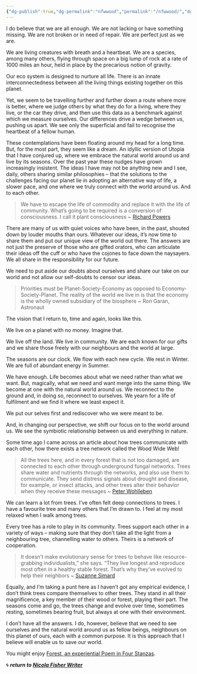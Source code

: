 ```yaml
---
{"dg-publish":true,"dg-permalink":"nfwwood","permalink":"/nfwwood/","dgHomeLink":true,"dgPassFrontmatter":false}
---
```



I do believe that we are all enough. We are not lacking or have something missing. We are not broken or in need of repair. We are perfect just as we are.

We are living creatures with breath and a heartbeat. We are a species, among many others, flying through space on a big lump of rock at a rate of 1000 miles an hour, held in place by the precarious notion of gravity.

Our eco system is designed to nurture all life. There is an innate interconnectedness between all the living things existing together on this planet.

Yet, we seem to be travelling further and further down a route where more is better, where we judge others by what they do for a living, where they live, or the car they drive, and then use this data as a benchmark against which we measure ourselves. Our differences drive a wedge between us, pushing us apart. We see only the superficial and fail to recognise the heartbeat of a fellow human.

These contemplations have been floating around my head for a long time. But, for the most part, they seem like a dream. An idyllic version of Utopia that I have conjured up, where we embrace the natural world around us and live by its seasons. Over the past year these nudges have grown increasingly insistent. The ideas I have may not be anything new and I see, daily, others sharing similar philosophies – that the solutions to the challenges facing our planet lie in adopting an alternative way of life, a slower pace, and one where we truly connect with the world around us. And to each other.

> We have to escape the life of commodity and replace it with the life of community. What’s going to be required is a conversion of consciousness. I call it plant consciousness ~ [Richard Powers](https://emergencemagazine.org/story/kinship-community-and-consciousness/)

There are many of us with quiet voices who have been, in the past, shouted down by louder mouths than ours. Whatever our ideas, it’s now time to share them and put our unique view of the world out there. The answers are not just the preserve of those who are gifted orators, who can articulate their ideas off the cuff or who have the cojones to face down the naysayers. We all share in the responsibility for our future.

We need to put aside our doubts about ourselves and share our take on our world and not allow our self-doubts to censor our ideas.

> Priorities must be Planet-Society-Economy as opposed to Economy-Society-Planet. The reality of the world we live in is that the economy is the wholly owned subsidiary of the biosphere ~ Ron Garan, Astronaut

The vision that I return to, time and again, looks like this.

We live on a planet with no money. Imagine that.

We live off the land. We live in community. We are each known for our gifts and we share those freely with our neighbours and the world at large.

The seasons are our clock. We flow with each new cycle. We rest in Winter. We are full of abundant energy in Summer.

We have enough. Life becomes about what we need rather than what we want. But, magically, what we need and want merge into the same thing. We become at one with the natural world around us. We reconnect to the ground and, in doing so, reconnect to ourselves. We yearn for a life of fulfilment and we find it where we least expect it.

We put our selves first and rediscover who we were meant to be.

And, in changing our perspective, we shift our focus on to the world around us. We see the symbiotic relationship between us and everything in nature.

Some time ago I came across an article about how trees communicate with each other, how there exists a tree network called the Wood Wide Web!

> All the trees here, and in every forest that is not too damaged, are connected to each other through underground fungal networks. Trees share water and nutrients through the networks, and also use them to communicate. They send distress signals about drought and disease, for example, or insect attacks, and other trees alter their behavior when they receive these messages ~ [Peter Wohlleben](https://www.smithsonianmag.com/science-nature/the-whispering-trees-180968084/)

We can learn a lot from trees. I’ve often felt deep connections to trees. I have a favourite tree and many others that I’m drawn to. I feel at my most relaxed when I walk among trees.

Every tree has a role to play in its community. Trees support each other in a variety of ways – making sure that they don’t take all the light from a neighbouring tree, channelling water to others. Theirs is a network of cooperation.

> It doesn’t make evolutionary sense for trees to behave like resource-grabbing individualists,” she says. “They live longest and reproduce most often in a healthy stable forest. That’s why they’ve evolved to help their neighbors ~ [Suzanne Simard](https://www.smithsonianmag.com/science-nature/the-whispering-trees-180968084/)

Equally, and I’m taking a punt here as I haven’t got any empirical evidence, I don’t think trees compare themselves to other trees. They stand in all their magnificence, a key member of their wood or forest, playing their part. The seasons come and go, the trees change and evolve over time, sometimes resting, sometimes bearing fruit, but always at one with their environment.

I don’t have all the answers. I do, however, believe that we need to see ourselves and the natural world around us as fellow beings, neighbours on this planet of ours, each with a common purpose. It is this approach that I believe will enable us to save our world.

You might enjoy [Forest, an experiential Poem in Four Stanzas](https://emergencemagazine.org/story/forest/).

🌀 ***return to [Nicola Fisher Writer](https://booksbeansboots.co.uk/nfwstart/)***
